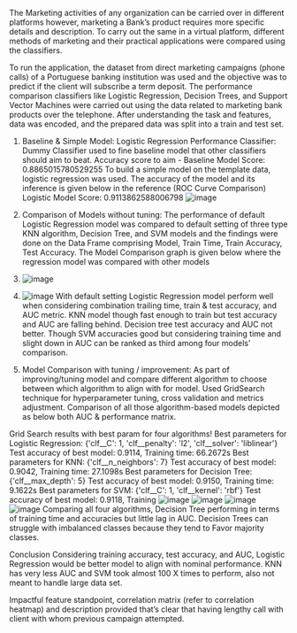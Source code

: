 The Marketing activities of any organization can be carried over in different platforms however, marketing a Bank’s product requires more specific details and description. To carry out the same in a virtual platform, different methods of marketing and their practical applications were compared using the classifiers.

To run the application, the dataset from direct marketing campaigns (phone calls) of a Portuguese banking institution was used and the objective was to predict if the client will subscribe a term deposit. The performance comparison classifiers like Logistic Regression, Decision Trees, and Support Vector Machines were carried out using the data related to marketing bank products over the telephone. After understanding the task and features, data was encoded, and the prepared data was split into a train and test set.

1. Baseline & Simple Model: Logistic Regression Performance Classifier: Dummy Classifier used to fine baseline model that other classifiers should aim to beat. Accuracy score to aim - Baseline Model Score: 0.8865015780529255 To build a simple model on the template data, logistic regression was used. The accuracy of the model and its inference is given below in the reference (ROC Curve Comparison) Logistic Model Score: 0.9113862588006798
   ![image](https://github.com/SatishKV/UCB-assignment-17/assets/7441520/b2a32b62-6473-4be0-8bbd-46c660fcc497)
2. Comparison of Models without tuning: The performance of default Logistic Regression model was compared to default setting of three type KNN algorithm, Decision Tree, and SVM models and the findings were done on the Data Frame comprising Model, Train Time, Train Accuracy, Test Accuracy. The Model Comparison graph is given below where the regression model was compared with other models
3. ![image](https://github.com/SatishKV/UCB-assignment-17/assets/7441520/c176132a-3a74-49c4-9c9e-b080d9cff53e)
4. ![image](https://github.com/SatishKV/UCB-assignment-17/assets/7441520/e19270b4-490d-4f76-88b7-8a5acc7e5213)
With default setting Logistic Regression model perform well when considering combination trailing time, train & test accuracy, and AUC metric. KNN model though fast enough to train but test accuracy and AUC are falling behind. Decision tree test accuracy and AUC not better. Though SVM accuracies good but considering training time and slight down in AUC can be ranked as third among four models’ comparison.

3. Model Comparison with tuning / improvement: As part of improving/tuning model and compare different algorithm to choose between which algorithm to align with for model. Used GridSearch technique for hyperparameter tuning, cross validation and metrics adjustment. Comparison of all those algorithm-based models depicted as below both AUC & performance matrix.

Grid Search results with best param for four algorithms! Best parameters for Logistic Regression: {'clf__C': 1, 'clf__penalty': 'l2', 'clf__solver': 'liblinear'} Test accuracy of best model: 0.9114, Training time: 66.2672s Best parameters for KNN: {'clf__n_neighbors': 7} Test accuracy of best model: 0.9042, Training time: 27.1098s Best parameters for Decision Tree: {'clf__max_depth': 5} Test accuracy of best model: 0.9150, Training time: 9.1622s Best parameters for SVM: {'clf__C': 1, 'clf__kernel': 'rbf'} Test accuracy of best model: 0.9118, Training
![image](https://github.com/SatishKV/UCB-assignment-17/assets/7441520/ea6a7916-3f5d-40a7-a5ac-a74733a25cd8)
![image](https://github.com/SatishKV/UCB-assignment-17/assets/7441520/4abaa711-8d2f-475c-af6b-7be1b718a766)
![image](https://github.com/SatishKV/UCB-assignment-17/assets/7441520/0d2d9dad-b9bf-4905-87b3-b628d8b43f19)
![image](https://github.com/SatishKV/UCB-assignment-17/assets/7441520/aaac1762-7d62-4107-beb4-c9084c418cda)
Comparing all four algorithms, Decision Tree performing in terms of training time and accuracies but little lag in AUC. Decision Trees can struggle with imbalanced classes because they tend to Favor majority classes.

Conclusion Considering training accuracy, test accuracy, and AUC, Logistic Regression would be better model to align with nominal performance. KNN has very less AUC and SVM took almost 100 X times to perform, also not meant to handle large data set.

Impactful feature standpoint, correlation matrix (refer to correlation heatmap) and description provided that’s clear that having lengthy call with client with whom previous campaign attempted.
